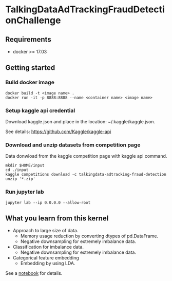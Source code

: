 # TalkingDataAdTrackingFraudDetectionChallenge
## Requirements
- docker >= 17.03

## Getting started
### Build docker image 
```
docker build -t <image name> .
docker run -it -p 8888:8888 --name <container name> <image name>
```

### Setup kaggle api credential
Download kaggle.json and place in the location: ~/.kaggle/kaggle.json.

See details: https://github.com/Kaggle/kaggle-api


### Download and unzip datasets from competition page
Data donwload from the kaggle competition page with kaggle api command.
```
mkdir $HOME/input
cd ./input
kaggle competitions download -c talkingdata-adtracking-fraud-detection
unzip '*.zip'
```

### Run jupyter lab
```
jupyter lab --ip 0.0.0.0 --allow-root
```

## What you learn from this kernel
- Approach to large size of data.
  - Memory usage reduction by converting dtypes of pd.DataFrame.
  - Negative downsampling for extremely imbalance data.
- Classification for imbalance data.
  - Negative downsampling for extremely imbalance data.
- Categorical feature embedding
  - Embedding by using LDA.

See a [notebook](https://github.com/tkazusa/TalkingDataAdTrackingFraudDetectionChallenge/blob/master/notebooks/kernel.ipynb) for details.
